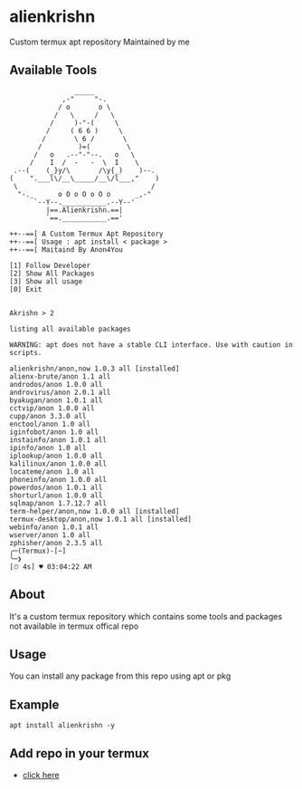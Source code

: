 # alienkrishn
Custom termux apt repository Maintained by me

## Available Tools
```shell
                _____
             ,-"     "-.
            / o       o \
           /   \     /   \
          /     )-"-(     \
         /     ( 6 6 )     \
        /       \ 6 /       \
       /         )=(         \
      /   o   .--"-"--.   o   \
     /    I  /  -   -  \  I    \
 .--(    (_}y/\       /\y{_)    )--.
(    ".___l\/__\_____/__\/l___,"    )
 \                                 /
  "-._      o O o O o O o      _,-"
      `--Y--.___________.--Y--'
         |==.Alienkrishn.==|
         `==.___________.=='

++--==[ A Custom Termux Apt Repository
++--==[ Usage : apt install < package >
++--==[ Maitaind By Anon4You

[1] Follow Developer
[2] Show All Packages
[3] Show all usage
[0] Exit


Akrishn > 2

listing all available packages

WARNING: apt does not have a stable CLI interface. Use with caution in scripts.

alienkrishn/anon,now 1.0.3 all [installed]
alienx-brute/anon 1.1 all
androdos/anon 1.0.0 all
androvirus/anon 2.0.1 all
byakugan/anon 1.0.1 all
cctvip/anon 1.0.0 all
cupp/anon 3.3.0 all
enctool/anon 1.0 all
iginfobot/anon 1.0 all
instainfo/anon 1.0.1 all
ipinfo/anon 1.0 all
iplookup/anon 1.0.0 all
kalilinux/anon 1.0.0 all
locateme/anon 1.0 all
phoneinfo/anon 1.0.0 all
powerdos/anon 1.0.1 all
shorturl/anon 1.0.0 all
sqlmap/anon 1.7.12.7 all
term-helper/anon,now 1.0.0 all [installed]
termux-desktop/anon,now 1.0.1 all [installed]
webinfo/anon 1.0.1 all
wserver/anon 1.0 all
zphisher/anon 2.3.5 all
╭─(Termux)-[~]
╰─❯                                                                        [⏱ 4s] ♥ 03:04:22 AM
```

## About
It's a custom termux repository which contains some tools and packages not available in termux offical repo

## Usage 
You can install any package from this repo using apt or pkg
## Example
```
apt install alienkrishn -y
```
## Add repo in your termux
* [click here](https://github.com/Anon4You/alienkrishn/blob/main/INSTALL.md) 



